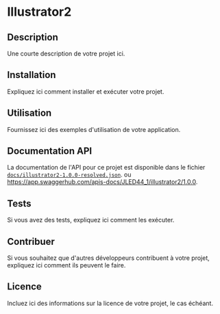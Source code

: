# Illustrator2

## Description

Une courte description de votre projet ici.

## Installation

Expliquez ici comment installer et exécuter votre projet.

## Utilisation

Fournissez ici des exemples d'utilisation de votre application.

## Documentation API

La documentation de l'API pour ce projet est disponible dans le fichier [`docs/illustrator2-1.0.0-resolved.json`](docs/illustrator2-1.0.0-resolved.json).
ou https://app.swaggerhub.com/apis-docs/JLED44_1/illustrator2/1.0.0.

## Tests

Si vous avez des tests, expliquez ici comment les exécuter.

## Contribuer

Si vous souhaitez que d'autres développeurs contribuent à votre projet, expliquez ici comment ils peuvent le faire.

## Licence

Incluez ici des informations sur la licence de votre projet, le cas échéant.
